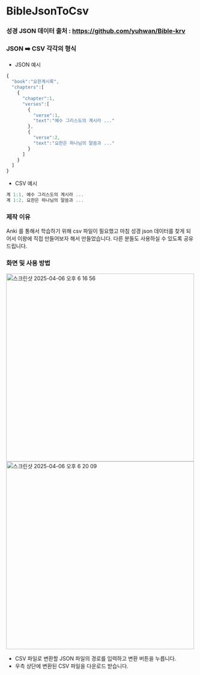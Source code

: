 # BibleJsonToCsv


### 성경 JSON 데이터 출처 : https://github.com/yuhwan/Bible-krv
### JSON ➡️ CSV 각각의 형식

- JSON 예시
```js
{
  "book":"요한계시록",
  "chapters":[
    {
      "chapter":1,
      "verses":[
        {
          "verse":1,
          "text":"예수 그리스도의 계시라 ..."
        },
        {
          "verse":2,
          "text":"요한은 하나님의 말씀과 ..."
        }
      ]
    }
  ]
}
```

- CSV 예시
```js
계 1:1, 예수 그리스도의 계시라 ...
계 1:2, 요한은 하나님의 말씀과 ...
```


### 제작 이유
Anki 를 통해서 학습하기 위해 csv 파일이 필요했고 마침 성경 json 데이터를 찾게 되어서 이왕에 직접 만들어보자 해서 만들었습니다. 다른 분들도 사용하실 수 있도록 공유 드립니다.


### 화면 및 사용 방법
<img width="500" alt="스크린샷 2025-04-06 오후 6 16 56" src="https://github.com/user-attachments/assets/26c66e5f-5541-4ab0-ae48-cb1cba74c4b0" />
<img width="500" alt="스크린샷 2025-04-06 오후 6 20 09" src="https://github.com/user-attachments/assets/7f543352-6aba-4410-b533-3b1788aee877" />

- CSV 파일로 변환할 JSON 파일의 경로를 입력하고 변환 버튼을 누릅니다.
- 우측 상단에 변환된 CSV 파일을 다운로드 받습니다.
